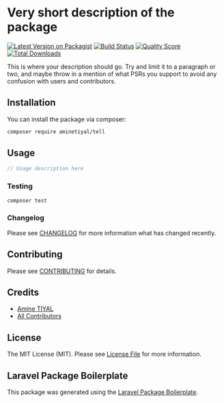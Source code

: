 # Very short description of the package

[![Latest Version on Packagist](https://img.shields.io/packagist/v/aminetiyal/tell.svg?style=flat-square)](https://packagist.org/packages/aminetiyal/tell)
[![Build Status](https://img.shields.io/travis/aminetiyal/tell/master.svg?style=flat-square)](https://travis-ci.org/aminetiyal/tell)
[![Quality Score](https://img.shields.io/scrutinizer/g/aminetiyal/tell.svg?style=flat-square)](https://scrutinizer-ci.com/g/aminetiyal/tell)
[![Total Downloads](https://img.shields.io/packagist/dt/aminetiyal/tell.svg?style=flat-square)](https://packagist.org/packages/aminetiyal/tell)

This is where your description should go. Try and limit it to a paragraph or two, and maybe throw in a mention of what PSRs you support to avoid any confusion with users and contributors.

## Installation

You can install the package via composer:

```bash
composer require aminetiyal/tell
```

## Usage

``` php
// Usage description here
```

### Testing

``` bash
composer test
```

### Changelog

Please see [CHANGELOG](CHANGELOG.md) for more information what has changed recently.

## Contributing

Please see [CONTRIBUTING](CONTRIBUTING.md) for details.

## Credits

- [Amine TIYAL](https://github.com/aminetiyal)
- [All Contributors](../../contributors)

## License

The MIT License (MIT). Please see [License File](LICENSE.md) for more information.

## Laravel Package Boilerplate

This package was generated using the [Laravel Package Boilerplate](https://laravelpackageboilerplate.com).